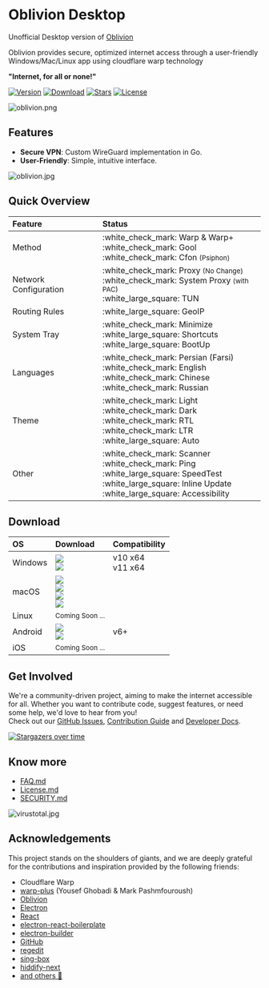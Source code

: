# Oblivion Desktop

Unofficial Desktop version of [Oblivion](https://github.com/bepass-org/oblivion)

Oblivion provides secure, optimized internet access through a user-friendly Windows/Mac/Linux app using cloudflare warp
technology

<b>"Internet, for all or none!"</b>

[![Version](https://img.shields.io/github/package-json/v/bepass-org/oblivion-desktop?label=Version&color=blue)](https://github.com/bepass-org/oblivion-desktop/releases/latest)
[![Download](https://img.shields.io/github/downloads/bepass-org/oblivion-desktop/total?label=Downloads)](https://github.com/bepass-org/oblivion-desktop/releases/latest)
[![Stars](https://img.shields.io/github/stars/bepass-org/oblivion-desktop?style=flat&label=Stars&color=tomato
)](https://github.com/bepass-org/oblivion-desktop)
[![License](https://img.shields.io/badge/License-Restrictive-f84e29.svg?color=white)](LICENSE.md)

![oblivion.png](screenshot/oblivion.png)

## Features

- **Secure VPN**: Custom WireGuard implementation in Go.
- **User-Friendly**: Simple, intuitive interface.

![oblivion.jpg](screenshot/oblivion.jpg)

## Quick Overview

<div align=left>
<table>
    <thead align=left>
        <tr>
            <th>Feature</th>
            <th>Status</th>
        </tr>
    </thead>
    <tbody align=left>
        <tr>
            <td>Method</td>
            <td>
                :white_check_mark:  Warp & Warp+ <br>
                :white_check_mark:  Gool<br>
                :white_check_mark:  Cfon <small>(Psiphon)</small>
            </td>
        </tr>
        <tr>
            <td>Network Configuration</td>
            <td>
                :white_check_mark: Proxy <small>(No Change)</small><br>
                :white_check_mark: System Proxy <small>(with PAC)</small><br>
                :white_large_square: TUN
            </td>
        </tr>
        <tr>
            <td>Routing Rules</td>
            <td>
                :white_large_square: GeoIP
            </td>
        </tr>
        <tr>
            <td>System Tray</td>
            <td>
                :white_check_mark:  Minimize<br>
                :white_large_square: Shortcuts<br>
                :white_large_square: BootUp
            </td>
        </tr>
        <tr>
            <td>Languages</td>
            <td>
                :white_check_mark:  Persian (Farsi) <br>
                :white_check_mark:  English <br>
                :white_check_mark:  Chinese <br>
                :white_check_mark:  Russian
            </td>
        </tr>
        <tr>
            <td>Theme</td>
            <td>
                :white_check_mark: Light<br>
                :white_check_mark: Dark<br>
                :white_check_mark: RTL<br>
                :white_check_mark: LTR<br>
                :white_large_square: Auto
            </td>
        </tr>
        <tr>
            <td>Other</td>
            <td>
                :white_check_mark: Scanner<br>
                :white_check_mark: Ping<br>
                :white_large_square: SpeedTest<br>
                :white_large_square: Inline Update<br>
                :white_large_square: Accessibility
            </td>
        </tr>
    </tbody>
    </table>
</div>

## Download

<div align=left>
<table>
    <thead align=left>
        <tr>
            <th>OS</th>
            <th>Download</th>
            <th>Compatibility</th>
        </tr>
    </thead>
    <tbody align=left>
        <tr>
            <td>Windows</td>
            <td>
                <a href="https://github.com/bepass-org/oblivion-desktop/releases"><img src="https://img.shields.io/badge/Setup-x64-2d7d9a.svg?logo=windows"></a><br>
                <a href="https://github.com/bepass-org/oblivion-desktop/releases"><img src="https://img.shields.io/badge/Portable-x64-67b7d1.svg?logo=windows"></a>
            </td>
            <td>
                v10 x64<br>
                v11 x64
            </td>
        </tr>
        <tr>
            <td>macOS</td>
            <td>
                <small></small>
                <a href="https://github.com/bepass-org/oblivion-desktop/releases"><img src="https://img.shields.io/badge/DMG-arm64-ea005e.svg?logo=apple"></a><br> 
                <a href="https://github.com/bepass-org/oblivion-desktop/releases"><img src="https://img.shields.io/badge/DMG-x64-ea005e.svg?logo=apple"></a><br>
                <a href="https://github.com/bepass-org/oblivion-desktop/releases"><img src="https://img.shields.io/badge/ZIP-arm64-bc544b.svg?logo=apple" /></a><br>
                <a href="https://github.com/bepass-org/oblivion-desktop/releases"><img src="https://img.shields.io/badge/ZIP-x64-bc544b.svg?logo=apple" /></a><br>
            </td>
            <td></td>
        </tr>
        <tr>
            <td>Linux</td>
            <td>                
                <small>Coming Soon ...</small>
            </td>
            <td></td>
        </tr>
        <tr>
        <td>Android</td>
            <td>
                <a href="https://github.com/bepass-org/oblivion/releases/latest"><img src="https://img.shields.io/badge/APK-Universal-044d29.svg?logo=android"></a><br>
<a href="https://play.google.com/store/apps/details?id=org.bepass.oblivion"><img src="https://img.shields.io/badge/APK-Universal-044d29.svg?logo=googleplay"></a>
            </td>
            <td>v6+</td>
        </tr>
        <tr>
            <td>iOS</td>
            <td>
                <small>Coming Soon ...</small>
            </td>
            <td></td>
        </tr>
    </tbody>
</table>
</div>

## Get Involved

We're a community-driven project, aiming to make the internet accessible for all. Whether you want to contribute code,
suggest features, or need some help, we'd love to hear from you!  
Check out
our [GitHub Issues](https://github.com/bepass-org/oblivion-desktop/issues), [Contribution Guide](CONTRIBUTING.md) and [Developer Docs](DOCS.md).


[![Stargazers over time](https://starchart.cc/bepass-org/oblivion-desktop.svg?variant=adaptive)](https://starchart.cc/bepass-org/oblivion-desktop)

## Know more

* [FAQ.md](FAQ.md)
* [License.md](LICENSE.md)
* [SECURITY.md](SECURITY.md)

![virustotal.jpg](screenshot/virustotal.jpg)

## Acknowledgements

This project stands on the shoulders of giants, and we are deeply grateful for the contributions and inspiration
provided by the following friends:

- Cloudflare Warp
- [warp-plus](https://github.com/bepass-org/warp-plus/) (Yousef Ghobadi & Mark Pashmfouroush)
- [Oblivion](https://github.com/bepass-org/oblivion)
- [Electron](https://www.electronjs.org/)
- [React](https://github.com/facebook/react)
- [electron-react-boilerplate](https://github.com/electron-react-boilerplate/electron-react-boilerplate)
- [electron-builder](https://github.com/electron-userland/electron-builder)
- [GitHub](https://github.com/)
- [regedit](https://www.npmjs.com/package/regedit)
- [sing-box](https://github.com/SagerNet/sing-box)
- [hiddify-next](https://github.com/hiddify/hiddify-next)
- [and others 🧡](package.json)
